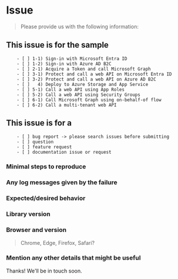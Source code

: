 <!-- IF SUFFICIENT INFORMATION IS NOT PROVIDED VIA THE FOLLOWING TEMPLATE THE ISSUE MIGHT BE CLOSED WITHOUT FURTHER CONSIDERATION -->

# Issue

> Please provide us with the following information:

## This issue is for the sample

<!-- mark with an `x` -->

```console
    - [ ] 1-1) Sign-in with Microsoft Entra ID
    - [ ] 1-2) Sign-in with Azure AD B2C
    - [ ] 2-1) Acquire a Token and call Microsoft Graph
    - [ ] 3-1) Protect and call a web API on Microsoft Entra ID
    - [ ] 3-2) Protect and call a web API on Azure AD B2C
    - [ ]   4) Deploy to Azure Storage and App Service
    - [ ] 5-1) Call a web API using App Roles
    - [ ] 5-2) Call a web API using Security Groups
    - [ ] 6-1) Call Microsoft Graph using on-behalf-of flow
    - [ ] 6-2) Call a multi-tenant web API
```

## This issue is for a

<!-- mark with an `x` -->

```console
    - [ ] bug report -> please search issues before submitting
    - [ ] question
    - [ ] feature request
    - [ ] documentation issue or request
```

### Minimal steps to reproduce

>

### Any log messages given by the failure

>

### Expected/desired behavior

>

### Library version

>

### Browser and version

> Chrome, Edge, Firefox, Safari?

### Mention any other details that might be useful

>

Thanks! We'll be in touch soon.

